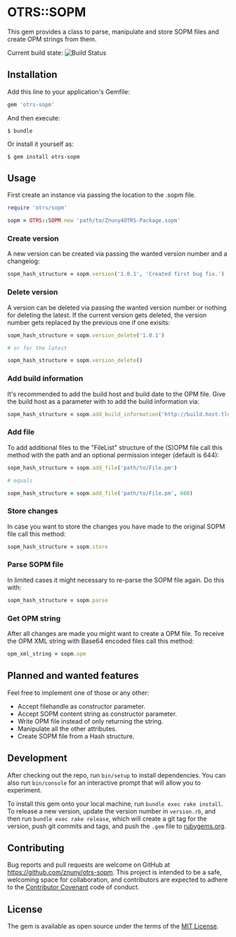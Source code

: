# OTRS::SOPM

This gem provides a class to parse, manipulate and store SOPM files and create OPM strings from them.

Current build state: ![Build Status](https://travis-ci.org/znuny/otrs-sopm.svg?branch=master)
## Installation

Add this line to your application's Gemfile:

```ruby
gem 'otrs-sopm'
```

And then execute:

    $ bundle

Or install it yourself as:

    $ gem install otrs-sopm

## Usage

First create an instance via passing the location to the .sopm file.

```ruby
require 'otrs/sopm'

sopm = OTRS::SOPM.new 'path/to/Znuny4OTRS-Package.sopm'
```

### Create version

A new version can be created via passing the wanted version number and a changelog:

```ruby
sopm_hash_structure = sopm.version('1.0.1', 'Created first bug fix.')
```

### Delete version

A version can be deleted via passing the wanted version number or nothing for deleting the latest. If the current version gets deleted, the version number gets replaced by the previous one if one exisits:

```ruby
sopm_hash_structure = sopm.version_delete('1.0.1')

# or for the latest

sopm_hash_structure = sopm.version_delete()
```

### Add build information

It's recommended to add the build host and build date to the OPM file. Give the build host as a parameter with to add the build information via:

```ruby
sopm_hash_structure = sopm.add_build_information('http://build.host.tld')
```

### Add file

To add additional files to the "FileList" structure of the (S)OPM file call this method with the path and an optional permission integer (default is 644):

```ruby
sopm_hash_structure = sopm.add_file('path/to/File.pm')

# equals

sopm_hash_structure = sopm.add_file('path/to/File.pm', 660)
```

### Store changes

In case you want to store the changes you have made to the original SOPM file call this method:

```ruby
sopm_hash_structure = sopm.store
```

### Parse SOPM file

In limited cases it might necessary to re-parse the SOPM file again. Do this with:

```ruby
sopm_hash_structure = sopm.parse
```

### Get OPM string

After all changes are made you might want to create a OPM file. To receive the OPM XML string with Base64 encoded files call this method:

```ruby
opm_xml_string = sopm.opm
```

## Planned and wanted features

Feel free to implement one of those or any other:

* Accept filehandle as constructor parameter.
* Accept SOPM content string as constructor parameter.
* Write OPM file instead of only returning the string.
* Manipulate all the other attributes.
* Create SOPM file from a Hash structure.

## Development

After checking out the repo, run `bin/setup` to install dependencies. You can also run `bin/console` for an interactive prompt that will allow you to experiment.

To install this gem onto your local machine, run `bundle exec rake install`. To release a new version, update the version number in `version.rb`, and then run `bundle exec rake release`, which will create a git tag for the version, push git commits and tags, and push the `.gem` file to [rubygems.org](https://rubygems.org).

## Contributing

Bug reports and pull requests are welcome on GitHub at https://github.com/znuny/otrs-sopm. This project is intended to be a safe, welcoming space for collaboration, and contributors are expected to adhere to the [Contributor Covenant](http://contributor-covenant.org) code of conduct.

## License

The gem is available as open source under the terms of the [MIT License](http://opensource.org/licenses/MIT).
